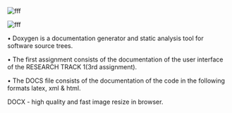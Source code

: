 ![fff](https://user-images.githubusercontent.com/93769409/204646268-21ae96ec-9a1d-40c9-8e29-38abcf68ea1f.jpg)


![fff](https://user-images.githubusercontent.com/93769409/204647150-f5e4f570-bcea-4860-8df8-6b6c79c47f73.jpg) 


•	Doxygen is a documentation generator and static analysis tool for software source trees.

•	The first assignment consists of the documentation of the user interface of the RESEARCH TRACK 1(3rd assignment). 

•	The DOCS file consists of the documentation of the code in the following formats latex, xml & html.

DOCX - high quality and fast image resize in browser.
